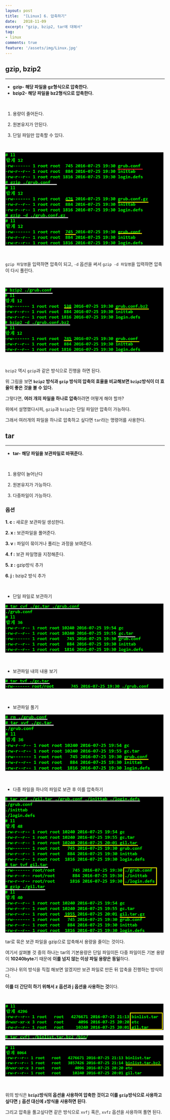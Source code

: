 ```yaml
---
layout: post
title:  "[Linux] 6. 압축하기"
date:   2018-11-09
excerpt: "gzip, bzip2, tar에 대해서"
tag:
- linux
comments: true
feature: '/assets/img/Linux.jpg'
---
```


## gzip, bzip2

---

* **gzip- 해당 파일을 gz형식으로 압축한다.**
* **bzip2- 해당 파일을 bz2형식으로 압축한다.**
 
<br/>

1. 용량이 줄어든다.

2. 원본유지가 안된다.

3. 단일 파일만 압축할 수 있다.

<br/>

![linux](/assets/img/linux_gzip.png)

<br/>


`gzip 파일명`을 입력하면 압축이 되고, `-d` 옵션을 써서 `gzip -d 파일명`을 입력하면 압축이 다시 풀린다.

<br/>

![linux](/assets/img/linux_bzip2.png)

<br/>

`bzip2` 역시 `gzip`과 같은 방식으로 진행을 하면 된다.

위 그림을 보면 **`bzip2` 방식과 `gzip` 방식의 압축의 효율을 비교해보면 `bzip2`방식이 더 효율이 좋은 것을 볼 수 있다.**    

그렇다면, **여러 개의 파일을 하나로 압축**하려면 어떻게 해야 할까?

위에서 설명했다시피, `gzip`과 `bzip2`는 단일 파일만 압축이 가능하다.

그래서 여러개의 파일을 하나로 압축하고 싶다면 `tar`라는 명령어를 사용한다.

## tar

---

* **tar- 해당 파일을 보관파일로 바꿔준다.**

<br/>

1. 용량이 늘어난다

2. 원본유지가 가능하다.

3. 다중파일이 가능하다.

### 옵션

**1. c :** 새로운 보관파일 생성한다.

**2. x :** 보관파일을 풀어준다.

**3. v :** 파일이 묶이거나 풀리는 과정을 보여준다.

**4. f :** 보관 파일명을 지정해준다.

**5. z :** gzip방식 추가

**6. j :** bzip2 방식 추가

<br/>

- 단일 파일로 보관하기

![linux](/assets/img/linux_tar1.png)

<br/>

- 보관파일 내의 내용 보기

![linux](/assets/img/linux_tar2.png)

<br/>

- 보관파일 풀기

![linux](/assets/img/linux_tar3.png)

<br/>

- 다중 파일을 하나의 파일로 보관 후 이를 압축하기

![linux](/assets/img/linux_tar4.png)

tar로 묶은 보관 파일을 gzip으로 압축해서 용량을 줄이는 것이다.

여기서 살펴볼 것 중의 하나는 tar의 기본용량은 단일 파일이든 다중 파일이든 기본 용량이 **10240byte**기 때문에 **이를 넘지 않는 이상 파일 용량은 동일**하다.


그러나 위의 방식을 직접 해보면 알겠지만 보관 파일로 만든 뒤 압축을 진행하는 방식이다.

**이를 더 간단히 하기 위해서 z 옵션과 j 옵션을 사용하는 것**이다.

<br/>

![linux](/assets/img/linux_tar5.png)

![linux](/assets/img/linux_tar6.png)

![linux](/assets/img/linux_tar7.png)

<br/>

위의 방식은 **`bzip2`방식의 옵션을 사용하여 압축한 것이고 이를 `gzip`방식으로 사용하고 싶다면 `j` 옵션 대신에 `z`방식을 사용하면 된다**.

그리고 압축을 풀고싶다면 같은 방식으로 `xvfj` 혹은, `xvfz` 옵션을 사용하여 풀면 된다.
